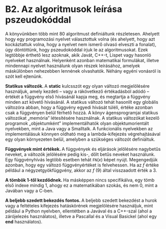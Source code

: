 <?xml version="1.0" encoding="UTF-8" standalone="no"?>

<html xmlns="http://www.w3.org/1999/xhtml"><head><meta name="generator" content="DocBook XSL Stylesheets V1.76.1"/></head><body><div class="section" title="B2. Az algoritmusok leírása pszeudokóddal"><div class="titlepage"><div><div><h1 class="title"><a id="id806132"/>B2. Az algoritmusok leírása pszeudokóddal</h1></div></div></div><p>A könyvünkben több mint 80 algoritmust definiáltunk részletesen. Ahelyett hogy egy programozási nyelvet választottuk volna (és ahelyett, hogy azt kockáztattuk volna, hogy a nyelvet nem ismerő olvasó elveszti a fonalat), úgy döntöttünk, hogy pszeudokóddal írjuk le az algoritmusokat. Ezek legtöbbje érthető lesz azoknak, akik Javát, C++-t, Lispet vagy hasonló nyelveket használnak. Helyenként azonban matematikai formulákat, illetve mindennapi nyelvet használunk olyan részek leírásához, amelyek máskülönben nehezebben lennének olvashatók. Néhány egyéni vonásról is szót kell ejtenünk.</p><p><span class="strong"><strong>Statikus változók. </strong></span>A <span class="strong"><strong>static</strong></span> kulcsszót egy olyan változó megjelölésére használjuk, amely kezdeti – vagy a rákövetkező értékadásból adódó – értékét a függvény első hívásánál kapja meg, és megtartja a függvény minden azt követő hívásánál. A statikus változó tehát hasonlít egy globális változóra abban, hogy a függvény egyedi hívását túléli, értéke azonban csak a függvényen belül férhető hozzá. A könyv ágensprogramjai statikus változókat „memória” létesítésére használnak. A statikus változókat kezelő programok „objektumként” implementálhatók olyan objektumorientált nyelvekben, mint a Java vagy a Smalltalk. A funkcionális nyelvekben az implementálásuk könnyen oldható meg a lambda-kifejezés végrehajtásával egy olyan környezeten belül, amelyben a szükséges változót definiáltuk.</p><p><span class="strong"><strong>Függvények mint értékek. </strong></span>A függvények és eljárások jelölésére nagybetűs neveket, a változók jelölésére pedig kis-, dőlt betűs neveket használunk. Egy függvényhívás legtöbb esetben tehát <code class="code">FN</code>(<span class="emphasis"><em>x</em></span>) képet nyújt. Megengedjük azonban, hogy egy változó függvényértéket is felvehessen. Ha az <span class="emphasis"><em>f</em></span> értéke például a négyzetgyökfüggvény, akkor az <span class="emphasis"><em>f </em></span>(9) által visszaadott érték a 3.</p><p><span class="strong"><strong>A tömbök 1-től kezdődnek. </strong></span>Ha másképpen nincs specifikálva, egy tömb első indexe mindig 1, ahogy ez a matematikában szokás, és nem 0, mint a Javában vagy a C-ben.</p><p><span class="strong"><strong>A beljebb szedett bekezdés fontos. </strong></span>A beljebb szedett bekezdést a hurok vagy a feltételes kifejezés hatáskörének megjelölésére használjuk, mint például a Python nyelvben, ellentétben a Javával és a C++-szal (ahol a zárójelezés használatos), illetve a Pascallal és a Visual Basickel (ahol egy <span class="strong"><strong>end</strong></span> használatos).</p></div></body></html>
